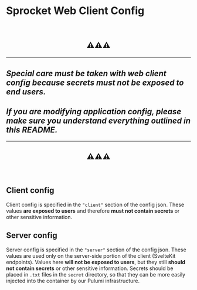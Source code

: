 # Sprocket Web Client Config

<br>

## <p align="center">⚠️⚠️⚠️</p>
---

## _Special care must be taken with web client config because secrets **must not** be exposed to end users._

## _If you are modifying application config, please make sure you understand everything outlined in this README._

---
## <p align="center">⚠️⚠️⚠️</p>

<br>

## Client config
Client config is specified in the `"client"` section of the config json. These values **are exposed to users** and therefore **must not contain secrets** or other sensitive information.

## Server config
Server config is specified in the `"server"` section of the config json. These values are used only on the server-side portion of the client (SvelteKit endpoints). Values here **will not be exposed to users**, but they still **should not contain secrets** or other sensitive information. Secrets should be placed in `.txt` files in the `secret` directory, so that they can be more easily injected into the container by our Pulumi infrastructure.

